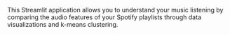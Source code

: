 This Streamlit application allows you to understand your music listening by comparing the audio features of your Spotify playlists through data visualizations and k-means clustering.
